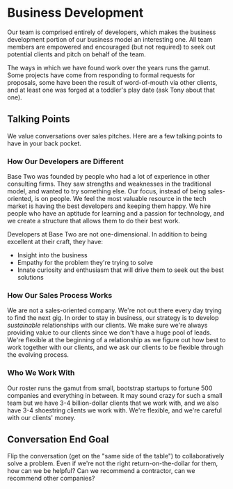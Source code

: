 # Business Development

Our team is comprised entirely of developers, which makes the business development portion of our business model an interesting one. All team members are empowered and encouraged (but not required) to seek out potential clients and pitch on behalf of the team.

The ways in which we have found work over the years runs the gamut. Some projects have come from responding to formal requests for proposals, some have been the result of word-of-mouth via other clients, and at least one was forged at a toddler's play date (ask Tony about that one).


## Talking Points

We value conversations over sales pitches. Here are a few talking points to have in your back pocket.


### How Our Developers are Different

Base Two was founded by people who had a lot of experience in other consulting firms. They saw strengths and weaknesses in the traditional model, and wanted to try something else. Our focus, instead of being sales-oriented, is on people. We feel the most valuable resource in the tech market is having the best developers and keeping them happy. We hire people who have an aptitude for learning and a passion for technology, and we create a structure that allows them to do their best work.

Developers at Base Two are not one-dimensional. In addition to being excellent at their craft, they have:
- Insight into the business
- Empathy for the problem they're trying to solve
- Innate curiosity and enthusiasm that will drive them to seek out the best solutions


### How Our Sales Process Works

We are not a sales-oriented company. We're not out there every day trying to find the next gig. In order to stay in business, our strategy is to develop *sustainable* relationships with our clients. We make sure we're always providing value to our clients since we don't have a huge pool of leads. We're flexible at the beginning of a relationship as we figure out how best to work together with our clients, and we ask our clients to be flexible through the evolving process.


### Who We Work With

Our roster runs the gamut from small, bootstrap startups to fortune 500 companies and everything in between. It may sound crazy for such a small team but we have 3-4 billion-dollar clients that we work with, and we also have 3-4 shoestring clients we work with. We're flexible, and we're careful with our clients' money.


## Conversation End Goal

Flip the conversation (get on the "same side of the table") to collaboratively solve a problem. Even if we're not the right return-on-the-dollar for them, how can we be helpful? Can we recommend a contractor, can we recommend other companies?
